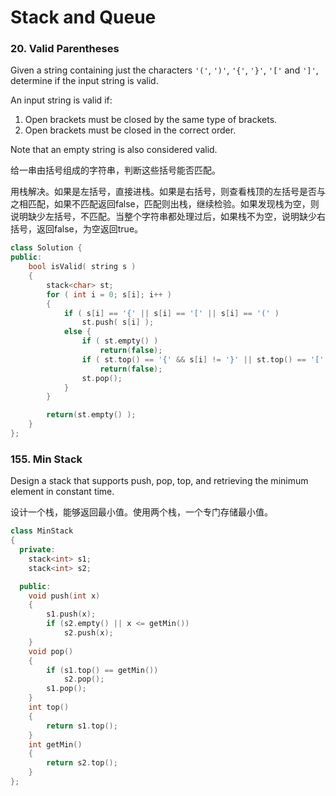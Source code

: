 # Stack and Queue



### 20. Valid Parentheses

Given a string containing just the characters `'('`, `')'`, `'{'`, `'}'`, `'['` and `']'`, determine if the input string is valid.

An input string is valid if:

1. Open brackets must be closed by the same type of brackets.
2. Open brackets must be closed in the correct order.

Note that an empty string is also considered valid.

给一串由括号组成的字符串，判断这些括号能否匹配。

用栈解决。如果是左括号，直接进栈。如果是右括号，则查看栈顶的左括号是否与之相匹配，如果不匹配返回false，匹配则出栈，继续检验。如果发现栈为空，则说明缺少左括号，不匹配。当整个字符串都处理过后，如果栈不为空，说明缺少右括号，返回false，为空返回true。

```cpp
class Solution {
public:
    bool isValid( string s )
    {
        stack<char> st;
        for ( int i = 0; s[i]; i++ )
        {
            if ( s[i] == '{' || s[i] == '[' || s[i] == '(' )
                st.push( s[i] );
            else {
                if ( st.empty() )
                    return(false);
                if ( st.top() == '{' && s[i] != '}' || st.top() == '[' && s[i] != ']' || st.top() == '(' && s[i] != ')' )
                    return(false);
                st.pop();
            }
        }

        return(st.empty() );
    }
};
```

###  155. Min Stack

 Design a stack that supports push, pop, top, and retrieving the minimum element in constant time.

设计一个栈，能够返回最小值。使用两个栈，一个专门存储最小值。

```cpp
class MinStack
{
  private:
	stack<int> s1;
	stack<int> s2;

  public:
	void push(int x)
	{
		s1.push(x);
		if (s2.empty() || x <= getMin())
			s2.push(x);
	}
	void pop()
	{
		if (s1.top() == getMin())
			s2.pop();
		s1.pop();
	}
	int top()
	{
		return s1.top();
	}
	int getMin()
	{
		return s2.top();
	}
};
```

